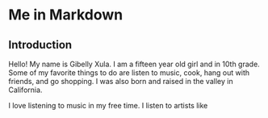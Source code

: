 # Me in Markdown

## Introduction
</p>Hello! My name is Gibelly Xula. I am a fifteen year old girl and in 10th grade. Some of my favorite things to do are listen to music, cook, hang out with friends, and go shopping. I was also born and raised in the valley in California.
</p>
</p></p>I love listening to music in my free time. I listen to artists like 
